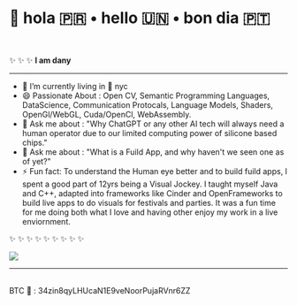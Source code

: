 
#   👋 hola 🇵🇷 • hello 🇺🇳 • bon dia 🇵🇹


<br />

✨ ✨ ✨ **I am dany**
<hr/>
<!--
<br />
### I've been on github for over a decade as *k.o.d.3000* ... ⏲️ 😶‍🌫️ 🤔
<br />
--->


- 🌱 I’m currently living in 🗽 nyc
- 😄 Passionate About : Open CV, Semantic Programming Languages, DataScience, Communication Protocals, Language Models, Shaders, OpenGl/WebGL, Cuda/OpenCl, WebAssembly.
- 💬 Ask me about : "Why ChatGPT or any other AI tech will always need a human operator due to our limited computing power of silicone based chips."
- 💬 Ask me about : "What is a Fuild App, and why haven't we seen one as of yet?"
- ⚡ Fun fact: To understand the Human eye better and to build fuild apps, I spent a good part of 12yrs being a Visual Jockey. I taught myself Java and C++, adapted into frameworks like Cinder and OpenFrameworks to build live apps to do visuals for festivals and parties. It was a fun time for me doing both what I love and having other enjoy my work in a live enviornment.

<!--

<br />
<br />
<br />
✨ ✨ ✨ ✨ ✨ ✨

<hr/>
<br />
Q : 🥸 So... who am I, and what do I do ? ❔ ? ❔
<br />
<br />
A : I'm a Computer Engineer and I 🫀 to code 🤌 🤖 
<br />
<br />
<br />
Q : So inside a decade of being a Computer Engineer, what have I been up to you ask? 
<br />
<br />

A: Well, 98% of my work is private due to client NDAs. I do try to throw some public ones now and again, but they are kinda sad cause I dont give them the same attention I normally give my client work. *If you'd like a walk through of some of my private work just contact me*. I'd be happy to share, but *please make this request in advanced* since its a lot of work spanning different areas of web communications/ computer engineering using various languages/technologies.
<br />

**Example : <br/>The MERN/MEAN projects are for anyone wanting to understand (Mongo + Express + React/Angular + Node) for example, all code is written by me and is free to take.**

<br />
<br />
Q : How can you see more without asking?? 
<br />
<br />
A: Umm...😑 well... check me out on the internets 
<br />
<br />

<br />

**The INTERNETS && ME :**
<table>

  <tr>
  <td> 🔥 </td>
  <td>https://dany.codes</td>
  <td><br /><br />
    My primary site for blogging and keeping up to date on my coding shenanigans. Also, the site is used by clients to contract me on a per hour basis.
     <br /><hr/>
  Tech Stack Leverge :
    <ul>
      <li>Nextjs v13.5</li>
      <li>Tailwind CSS & WEBGL</li>
      <li>MongoDB</li>
    </ul>
    <hr/>
    Circa: 2020~Present
    <hr/>

  ***Developer Note : This site has a fully functional CRM system for clients, the system is completely seperate from the main site and is built on using other tech stacks such as Flutter and FastAPI***
    <br /><br />
  </td>
</tr>

<tr>
  <td> 👴 </td>
  <td>https://kod3000.com</td>
  <td>
    My antique VJ site, now just a shadow of what once was.. 🦄 .. Ultimately, 'i.am.dany.pro' replaced this site as the 🍎 of my 👁️. I keep the domain up cause its part of me.
     <br /><hr/>
  Tech Stack Leverge :
    <ul>
      <li>HTML5 & CSS3 & WEBGL & Vanilla JavaScript</li>
    </ul>
    <hr/>
    Circa: 2005~2016
<br />
    </td>
</tr>

<tr>
  <td> 😴 </td>
  <td>https://www.linkedin.com/in/kod3000</td>
  <td>
    Opened a linkedin account when it first appeared. Stopped using it after Microsoft purchased the site, maybe update it once back in 2018. 🤷‍♂️
     <br /><hr/>
    Circa: 2005~2016
  <br />
  </td>  
</tr>

<tr>
  <td> 😪 </td>
  <td>https://vimeo.com/kod3000</td>
  <td>
    Where I use to deposit and showcase my VJ videos, but since the new payment model (2017) took place all content was taken down. 🦛 🤷‍♂️
    <br /><hr/>
    Circa: 2010~2015
    <br />
  </td>
</tr>

<tr>
  <td> 🎵 </td>
  <td>https://i.am.dany.pro</td>
  <td>  
     <br />
  This platform represents the convergence of my expertise in Visuals and Tech, built entirely with MeteorJs—a framework that has long surpassed others like Nextjs in server/client capabilities. The site offers a real-time experience of live-streamed visuals synchronized with music, evoking a dynamic radio station environment. Crucially, the visuals are adaptive, not pre-rendered, ensuring they resonate with the accompanying music. The sophisticated yet streamlined system operates through a visualizer coded in C++ and Java, leveraging the RTSP protocol and ffmpeg for seamless music-visual integration. Hosted on a specialized server, it employs tailored scripts to ensure optimal performance. As each track plays, the album art is displayed on the front end in tandem with the video player, demanding synchronized backend services. This innovation, a precursor to any live services in its time and now over four years old, remains unparalleled in the market and has proven instrumental for festival performances requiring low-latency visual displays. The CSS3 animations that the site uses are of my own design. I created a engine that would zoom in/out to any object displayed on the screen.
     <br /><hr/>
  Tech Stack Leverge :
    <ul>
      <li>MeteorJs & MongoDB</li>
      <li>FastApi</li>
      <li>C++17</li>
      <li>Java 8</li>
      <li>Nginx & FFmpeg</li>
    </ul>
    <hr/>
    Circa: 2018
    <br />
  </td>
</tr>
  <tr>
  <td> 👀 </td>
  <td>https://instagram.com/i.am.v.s.on</td>
    <td>
        Instagram account (reactivated) .. deleted my original account in 2018. This account is newly made that same year. 😑
    <br /><hr/>
    Circa: 2018~Present 
    <br />
    </td>
</tr>

<tr>
  <td> ⌨️ </td>
  <td>https://wakatime.com/@kod3000</td>
  <td>
    If you want to get a feel for my coding habits, you can check out my public profile on wakatime. 
        <br /><hr/>
    Circa: 2020~Present 
    <br />
        <br />

</td>
</tr>
</table>
<br />
<br />
-->

✨ ✨ ✨ ✨ ✨ ✨ ✨ ✨ ✨
<br />

<a href="https://wakatime.com/@kod3000"><img src="https://wakatime.com/share/@kod3000/dd7e1e52-b34e-4845-8da2-f8a945b32e83.png" /></a>
<hr/>
<br />
BTC 🔮 : 34zin8qyLHUcaN1E9veNoorPujaRVnr6ZZ

<br />


<!--
**kod3000/kod3000** is a  _special_ ✨ repository because its `README.md` (this file) appears on your GitHub profile.

Here are some ideas to get you started:
- 🔭 I’m currently working on ...
- 👯 I’m looking to collaborate on ...
- 🤔 I’m looking for help with ...
- 📫 How to reach me: ...
- 😄 Pronouns: ...
-->


